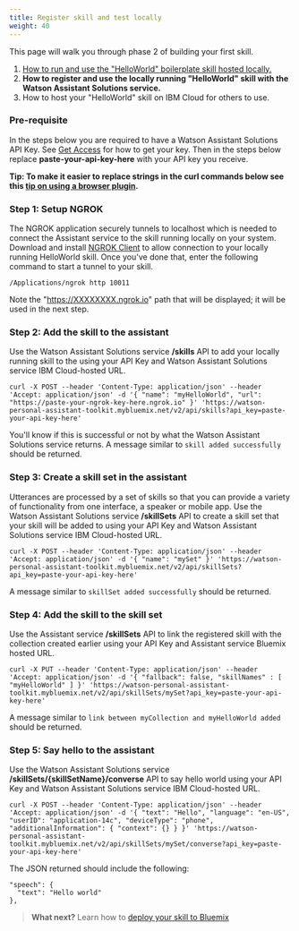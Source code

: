 ```yaml
---
title: Register skill and test locally
weight: 40
---
```

This page will walk you through phase 2 of building your first skill.

1. [How to run and use the "HelloWorld" boilerplate skill hosted locally.]({{site.baseurl}}/skill/build-skill)
2. **How to register and use the locally running "HelloWorld" skill with the Watson Assistant Solutions service.**
3. How to host your "HelloWorld" skill on IBM Cloud for others to use.

### Pre-requisite
In the steps below you are required to have a Watson Assistant Solutions API Key. See [Get Access]({{site.baseurl}}/get-started/get-api-key/) for how to get your key.  Then in the steps below replace **paste-your-api-key-here** with your API key you receive.

**Tip: To make it easier to replace strings in the curl commands below see this [tip on using a browser plugin]({{site.baseurl}}/get-help/troubleshooting/#tip-use-regex-browser-plugin-to-add-your-api-key-to-docs).**

### Step 1: Setup NGROK
The NGROK application securely tunnels to localhost which is needed to connect the Assistant service to the skill running locally on your system. Download and install [NGROK Client](https://ngrok.com) to allow connection to your locally running HelloWorld skill.  Once you've done that, enter the following command to start a tunnel to your skill.

`/Applications/ngrok http 10011`

Note the "https://XXXXXXXX.ngrok.io" path that will be displayed; it will be used in the next step.

### Step 2: Add the skill to the assistant
Use the Watson Assistant Solutions service **/skills** API to add your locally running skill to the using your API Key and Watson Assistant Solutions service IBM Cloud-hosted URL.

`curl -X POST --header 'Content-Type: application/json' --header 'Accept: application/json' -d '{
  "name": "myHelloWorld",
  "url": "https://paste-your-ngrok-key-here.ngrok.io"
}' 'https://watson-personal-assistant-toolkit.mybluemix.net/v2/api/skills?api_key=paste-your-api-key-here'`

You'll know if this is successful or not by what the Watson Assistant Solutions service returns.  A message similar to `skill added successfully` should be returned.

### Step 3: Create a skill set in the assistant
Utterances are processed by a set of skills so that you can provide a variety of functionality from one interface, a speaker or mobile app.  Use the Watson Assistant Solutions service **/skillSets** API to create a skill set that your skill will be added to using your API Key and Watson Assistant Solutions service IBM Cloud-hosted URL.

`curl -X POST --header 'Content-Type: application/json' --header 'Accept: application/json' -d '{
  "name": "mySet"
}' 'https://watson-personal-assistant-toolkit.mybluemix.net/v2/api/skillSets?api_key=paste-your-api-key-here'`

A message similar to `skillSet added successfully` should be returned.

### Step 4: Add the skill to the skill set
Use the Assistant service **/skillSets** API to link the registered skill with the collection created earlier using your API Key and Assistant service Bluemix hosted URL.

`curl -X PUT --header 'Content-Type: application/json' --header 'Accept: application/json' -d '{
  "fallback": false,
  "skillNames" : [
    "myHelloWorld"
  ]
}' 'https://watson-personal-assistant-toolkit.mybluemix.net/v2/api/skillSets/mySet?api_key=paste-your-api-key-here'`

A message similar to `link between myCollection and myHelloWorld added` should be returned.

### Step 5: Say hello to the assistant
Use the Watson Assistant Solutions service **/skillSets/{skillSetName}/converse** API to say hello world using your API Key and Watson Assistant Solutions service IBM Cloud-hosted URL.

`curl -X POST --header 'Content-Type: application/json' --header 'Accept: application/json' -d '{
  "text": "Hello",
  "language": "en-US",
  "userID": "application-14c",
  "deviceType": "phone",
  "additionalInformation": {
    "context": {}
  }
}' 'https://watson-personal-assistant-toolkit.mybluemix.net/v2/api/skillSets/mySet/converse?api_key=paste-your-api-key-here'`

The JSON returned should include the following:

```
"speech": {
  "text": "Hello world"
},
```

> **What next?** Learn how to [deploy your skill to Bluemix]({{site.baseurl}}/skill/deploy-to-bluemix/)
